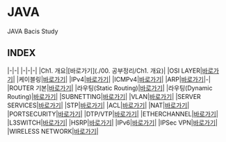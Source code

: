 # JAVA
JAVA Bacis Study

INDEX
---
|-|-|
|-|-|-|
|Ch1. 개요|[바로가기](./00. 공부정리/Ch1. 개요)|
|OSI LAYER|[바로가기](./DOCUMENT/02)|
|케이블링|[바로가기](./DOCUMENT/03)|
|IPv4|[바로가기](./DOCUMENT/04)|
|ICMPv4|[바로가기](./DOCUMENT/05)|
|ARP|[바로가기](./DOCUMENT/06)|-|
|ROUTER 기본|[바로가기](./DOCUMENT/07)|
|라우팅(Static Routing)|[바로가기](./DOCUMENT/08)|
|라우팅(Dynamic Routing)|[바로가기](./DOCUMENT/09)|
|SUBNETTING|[바로가기](./DOCUMENT/10)|
|VLAN|[바로가기](./DOCUMENT/11)|
|SERVER SERVICES|[바로가기](./DOCUMENT/12)|
|STP|[바로가기](./DOCUMENT/13)|
|ACL|[바로가기](./DOCUMENT/14)|
|NAT|[바로가기](./DOCUMENT/15)|
|PORTSECURITY|[바로가기](./DOCUMENT/16)|
|DTP/VTP|[바로가기](./DOCUMENT/17)|
|ETHERCHANNEL|[바로가기](./DOCUMENT/18)|
|L3SWITCH|[바로가기](./DOCUMENT/19)|
|HSRP|[바로가기](./DOCUMENT/20)|
|IPv6|[바로가기](./DOCUMENT/21)|
|IPSec VPN|[바로가기](./DOCUMENT/22)|
|WIRELESS NETWORK|[바로가기](./DOCUMENT/23)|

